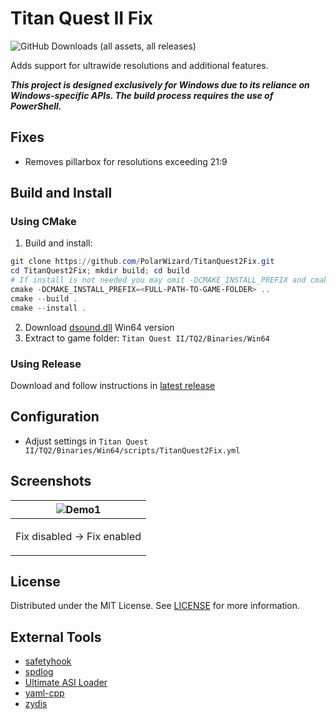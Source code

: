 # Titan Quest II Fix
![GitHub Downloads (all assets, all releases)](https://img.shields.io/github/downloads/PolarWizard/TitanQuest2Fix/total)

Adds support for ultrawide resolutions and additional features.

***This project is designed exclusively for Windows due to its reliance on Windows-specific APIs. The build process requires the use of PowerShell.***

## Fixes
- Removes pillarbox for resolutions exceeding 21:9

## Build and Install
### Using CMake
1. Build and install:
```ps1
git clone https://github.com/PolarWizard/TitanQuest2Fix.git
cd TitanQuest2Fix; mkdir build; cd build
# If install is not needed you may omit -DCMAKE_INSTALL_PREFIX and cmake install step.
cmake -DCMAKE_INSTALL_PREFIX=<FULL-PATH-TO-GAME-FOLDER> ..
cmake --build .
cmake --install .
```
2. Download [dsound.dll](https://github.com/ThirteenAG/Ultimate-ASI-Loader/releases) Win64 version
3. Extract to game folder: `Titan Quest II/TQ2/Binaries/Win64`

### Using Release
Download and follow instructions in [latest release](https://github.com/PolarWizard/TitanQuest2Fix/releases)

## Configuration
- Adjust settings in `Titan Quest II/TQ2/Binaries/Win64/scripts/TitanQuest2Fix.yml`

## Screenshots
| ![Demo1](images/TitanQuest2Fix_1.gif) |
| --- |
| <p align='center'> Fix disabled → Fix enabled </p> |

## License
Distributed under the MIT License. See [LICENSE](LICENSE) for more information.

## External Tools
- [safetyhook](https://github.com/cursey/safetyhook)
- [spdlog](https://github.com/gabime/spdlog)
- [Ultimate ASI Loader](https://github.com/ThirteenAG/Ultimate-ASI-Loader)
- [yaml-cpp](https://github.com/jbeder/yaml-cpp)
- [zydis](https://github.com/zyantific/zydis)
